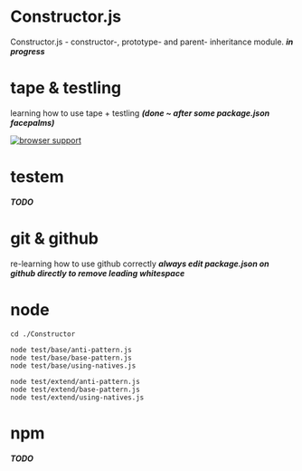 ﻿Constructor.js
=====================

Constructor.js - constructor-, prototype- and parent- inheritance module. ___in progress___

tape & testling
===============

learning how to use tape + testling ___(done ~ after some package.json facepalms)___

[![browser support](http://ci.testling.com/dfkaye/Constructor.png)](http://ci.testling.com/dfkaye/Constructor)
 
testem
======

___TODO___

git & github
============

re-learning how to use github correctly  ___always edit package.json on github directly to remove leading whitespace___

node
====

    cd ./Constructor
  
    node test/base/anti-pattern.js
    node test/base/base-pattern.js
    node test/base/using-natives.js
    
    node test/extend/anti-pattern.js
    node test/extend/base-pattern.js
    node test/extend/using-natives.js


npm
============

___TODO___